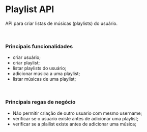 # Playlist API #

API para criar listas de músicas (playlists) do usuário.

&nbsp;

### Principais funcionalidades ###
* criar usuário;
* criar playlist;
* listar playlists do usuário;
* adicionar música a uma playlist;
* listar músicas de uma playlist;

&nbsp;

### Principais regas de negócio ###
* Não permitir criação de outro usuario com mesmo username;
* verificar se o usuario existe antes de adicionar uma playlist;
* verificar se a plailist existe antes de adicionar uma música;